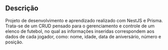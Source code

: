 ## Descrição
Projeto de desenvolvimento e aprendizado realizado com NestJS e Prisma. Trata-se de um CRUD pensado para o gerenciamento e controle de um elenco de futebol, no qual as informações inseridas correspondem aos dados de cada jogador, como: nome, idade, data de aniversário, número e posição.
